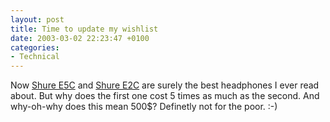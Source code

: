 ```yaml
---
layout: post
title: Time to update my wishlist
date: 2003-03-02 22:23:47 +0100
categories:
- Technical
---
```

<p>Now <a href="http://joi.ito.com/archives/2003/03/01/shure_e5c_im_in_sound_heaven.html">Shure E5C</a> and <a href="http://joi.ito.com/archives/2003/01/30/shure_e2c_the_best_headphones_ive_ever_used.html">Shure E2C</a> are surely the best headphones I ever read about. But why does the first one cost 5 times as much as the second. And why-oh-why does this mean 500$? Definetly not for the poor. :-)</p>
